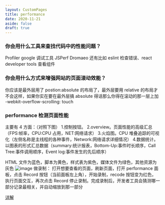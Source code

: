 ```yaml
---
layout: CustomPages
title: performance
date: 2020-11-21
aside: false
draft: true
---
```


### 你会用什么工具来查找代码中的性能问题？

Profiler
google 调试工具
JSPerf
Dromaeo
还有比如 eslint 检查错误、react developer tools 查看组件

### 你会用什么方式来增强网站的页面滚动效能？

你应该是最外层用了 postion:absolute 的布局了，最外层要用 relative 的布局才不会这样，如果你实在要在最外层搞 absolute 得话那么你得在滚动的那一层上加 -webkit-overflow-scrolling: touch

### performance 检测页面性能

主要有 4 方面：（对照下图） 1.控制按钮。
2.overview。页面性能的高级汇总（FPS:帧率，CPU:CPU 占用，NET:网络请求） 3.火焰图。CPU 堆叠追踪的可视化（左侧名称是主线程的各种事件，Network:网络请求详细情况） 4.数据统计。以图表的形式汇总数据（summary:统计报表，Bottom-Up:事件时长顺序，Call Tree:事件调用顺序，Event log:事件发生的先后顺序）

HTML 文件为蓝色，脚本为黄色，样式表为紫色，媒体文件为绿色，其他资源为灰色
![image](https://user-images.githubusercontent.com/21194931/56351282-5dd05580-61ff-11e9-939c-ddcbf6192719.png)
做录制：
打开想要查看的页面，刷新页面，打开 performance 面板，点击 Record 按钮（当前面板左上角），开始录制，recode 按钮变为红色，执行页面交互，再次点击 Record 停止录制。完成录制后，开发者工具会猜测哪一部分记录最相关，并自动缩放到那一部分

[详解](https://blog.csdn.net/kongduxue/article/details/82017491)
